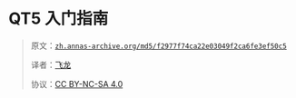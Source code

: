 # QT5 入门指南

> 原文：[`zh.annas-archive.org/md5/f2977f74ca22e03049f2ca6fe3ef50c5`](https://zh.annas-archive.org/md5/f2977f74ca22e03049f2ca6fe3ef50c5)
> 
> 译者：[飞龙](https://github.com/wizardforcel)
> 
> 协议：[CC BY-NC-SA 4.0](http://creativecommons.org/licenses/by-nc-sa/4.0/)